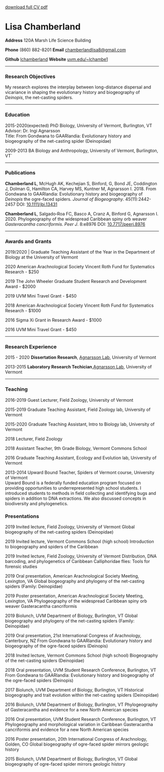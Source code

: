 <p><a href='https://github.com/lchamberland/lchamberland.github.io/raw/master/Chamberland_CV_2020_github.pdf'>download full CV pdf</a>
<h1>Lisa Chamberland</h1>
<p><strong>Address</strong> 120A Marsh Life Science Building</p>
<p><strong>Phone</strong> (860) 882-8201     <strong>Email</strong> <a href='mailto:chamberlandlisa8@gmail.com' target='_blank' >chamberlandlisa8@gmail.com</a></p>
<p><strong>Github</strong> <a href='https://uvm.edu/~lchambe1'>lchamberland</a>     <strong>Website</strong> <a href='https://uvm.edu/~lchambe1'>uvm.edu/~lchambe1</a> </p>
<hr />
<h3>Research Objectives</h3>
<p>My research explores the interplay between long-distance dispersal and vicariance in shaping the evolutionary history and biogeography of <i>Deinopis</i>, the net-casting spiders.</p>
<hr />
<h3>Education</h3>
<p>2015-2020(expected) PhD Biology, University of Vermont, Burlington, VT 
<br>Advisor: Dr. Ingi Agnarsson
<br>Title: From Gondwana to GAARlandia: Evolutionary history and biogeography of the net-casting spider (Deinopidae)</p>
<p>2009-2013 	BA Biology and Anthropology, University of Vermont, Burlington, VT`</p>
<hr />
<h3>Publications</h3>
<p><strong>Chamberland L</strong>, McHugh AK, Kechejian S, Binford, G, Bond JE, Coddington J, Dolman G, Hamilton CA, Harvey MS, Kuntner M, Agnarsson I. 2018. From Gondwana to GAARlandia: Evolutionary history and biogeography of <i>Deinopis</i> the ogre-faced spiders. <i>Journal of Biogeography</i>. 45(11):2442-2457 DOI: <a href='https://doi.org/10.1111/jbi.13431'>10.1111/jbi.13431</a></p>
<p><strong>Chamberland L</strong>, Salgado‐Roa FC, Basco A, Cranz A, Binford G, Agnarsson I. 2020. Phylogeography of the widespread Caribbean spiny orb weaver <i>Gasteracantha cancriformis</i>. <i>Peer J</i>. 8:e8976 DOI: <a href='https://doi.org/10.7717/peerj.8976'>10.7717/peerj.8976</a></p>
<hr />
<h3>Awards and Grants</h3>
<p>2019/2020 | Graduate Teaching Assistant of the Year in the Department of Biology at the University of Vermont</p>
<p>2020					American Arachnological Society Vincent Roth Fund for Systematics Research - $250</p>
<p>2019					The John Wheeler Graduate Student Research and Development Award - $2000</p>
<p>2019					UVM Mini Travel Grant - $450</p>
<p>2018					American Arachnological Society Vincent Roth Fund for Systematics Research - $1000</p>
<p>2016					Sigma Xi Grant in Research Award - $1000</p>
<p>2016					UVM Mini Travel Grant - $450</p>
<hr />
<h3>Research Experience</h3>
<p>2015 - 2020         <strong>Dissertation Research</strong>,  <a href='http://www.theridiidae.com'>Agnarsson Lab</a>, University of Vermont	</p>
<p>2013-2015				<strong>Laboratory Research Techician</strong>,<a href='http://www.theridiidae.com'>Agnarsson Lab</a>, University of Vermont</p>
<hr />

<h3>Teaching</h3>
<p>2016-2019	Guest Lecturer, Field Zoology, University of Vermont</p>
<p>2015-2019 	Graduate Teaching Assistant, Field Zoology lab, University of Vermont</p>
<p>2015-2020 	Graduate Teaching Assistant, Intro to Biology lab, University of Vermont</p>
<p>2018 	Lecturer, Field Zoology</p>
<p>2018 	Assistant Teacher, 9th Grade Biology, Vermont Commons School</p>
<p>2016 	Graduate Teaching Assistant, Ecology and Evolution lab, University of Vermont</p>
<p>2013-2014 	Upward Bound Teacher, Spiders of Vermont course, University of Vermont
<br>Upward Bound is a federally funded education program focused on providing opportunities to underrepresented high school students. I introduced students to methods in field collecting and identifying bugs and spiders in addition to DNA extractions. We also discussed concepts in biodiversity and phylogenetics.</p> 

<h3>Presentations</h3>

<p>2019 	Invited lecture, Field Zoology, University of Vermont
Global biogeography of the net-casting spiders (Deinopidae)</p>
<p>2019 	Invited lecture, Vermont Commons School (high school)
Introduction to biogeography and spiders of the Caribbean</p>
<p>2019 	Invited lecture, Field Zoology, University of Vermont 
Distribution, DNA barcoding, and phylogenetics of Caribbean Calliphoridae flies: Tools for forensic studies</p>
<p>2019 	Oral presentation, American Arachnological Society Meeting, Lexington, VA
Global biogeography and phylogeny of the net-casting spiders (Family: Deinopidae)</p>
<p>2019 	Poster presentation, American Arachnological Society Meeting, Lexington, VA 
Phylogeography of the widespread Caribbean spiny orb weaver Gasteracantha cancriformis</p>
<p>2019 	Biolunch, UVM Department of Biology, Burlington, VT
Global biogeography and phylogeny of the net-casting spiders (Family: Deinopidae)</p>
<p>2019	Oral presentation, 21st International Congress of Arachnology, Canterbury, NZ
From Gondwana to GAARlandia: Evolutionary history and biogeography  of the ogre-faced spiders (Deinopis)</p>
<p>2018	Invited lecture, Vermont Commons School (high school)
Biogeography of the net-casting spiders (Deinopidae)</p>
<p>2018 	Oral presentation, UVM Student Research Conference, Burlington, VT
From Gondwana to GAARlandia: Evolutionary history and biogeography  of the ogre-faced spiders (Deinopis)</p>
<p>2017 	Biolunch, UVM Department of Biology, Burlington, VT
Historical   biogeography   and   trait   evolution   within   the   net-casting   spiders
(Deinopidae)</p>
<p>2016 	Biolunch, UVM Department of Biology, Burlington, VT
Phylogeography of Gasteracantha  and  evidence  for  a  new  North  American species</p>
<p>2016 	Oral presentation, UVM Student Research Conference, Burlington, VT Phylogeography   and   morphological    variation   in   Caribbean Gasteracantha cancriformis and evidence for a new North American species</p>
<p>2016 	Poster presentation, 20th International Congress of Arachnology, Golden, CO
Global biogeography   of  ogre-faced   spider mirrors geologic history</p>
<p>2015 	Biolunch, UVM Department of Biology, Burlington, VT
Global biogeography   of ogre-faced   spider mirrors geologic history</p>


